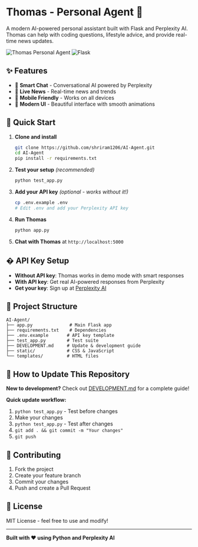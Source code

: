 # Thomas - Personal Agent 🤖

A modern AI-powered personal assistant built with Flask and Perplexity AI. Thomas can help with coding questions, lifestyle advice, and provide real-time news updates.

![Thomas Personal Agent](https://img.shields.io/badge/Python-3.7+-blue.svg)
![Flask](https://img.shields.io/badge/Flask-2.3.3-green.svg)

## ✨ Features

- 💬 **Smart Chat** - Conversational AI powered by Perplexity
- 📰 **Live News** - Real-time news and trends
- 📱 **Mobile Friendly** - Works on all devices  
- 🎨 **Modern UI** - Beautiful interface with smooth animations

## 🚀 Quick Start

1. **Clone and install**
   ```bash
   git clone https://github.com/shriram1206/AI-Agent.git
   cd AI-Agent
   pip install -r requirements.txt
   ```

2. **Test your setup** *(recommended)*
   ```bash
   python test_app.py
   ```

3. **Add your API key** *(optional - works without it!)*
   ```bash
   cp .env.example .env
   # Edit .env and add your Perplexity API key
   ```

4. **Run Thomas**
   ```bash
   python app.py
   ```
   
5. **Chat with Thomas** at `http://localhost:5000`

## � API Key Setup

- **Without API key**: Thomas works in demo mode with smart responses
- **With API key**: Get real AI-powered responses from Perplexity
- **Get your key**: Sign up at [Perplexity AI](https://www.perplexity.ai/settings/api)

## 📁 Project Structure

```
AI-Agent/
├── app.py              # Main Flask app
├── requirements.txt    # Dependencies  
├── .env.example       # API key template
├── test_app.py        # Test suite
├── DEVELOPMENT.md     # Update & development guide
├── static/            # CSS & JavaScript
└── templates/         # HTML files
```

## 🔄 How to Update This Repository

**New to development?** Check out [DEVELOPMENT.md](DEVELOPMENT.md) for a complete guide!

**Quick update workflow:**
1. `python test_app.py` - Test before changes
2. Make your changes
3. `python test_app.py` - Test after changes  
4. `git add . && git commit -m "Your changes"`
5. `git push`

## 🤝 Contributing

1. Fork the project
2. Create your feature branch
3. Commit your changes
4. Push and create a Pull Request

## 📝 License

MIT License - feel free to use and modify!

---

**Built with ❤️ using Python and Perplexity AI**
